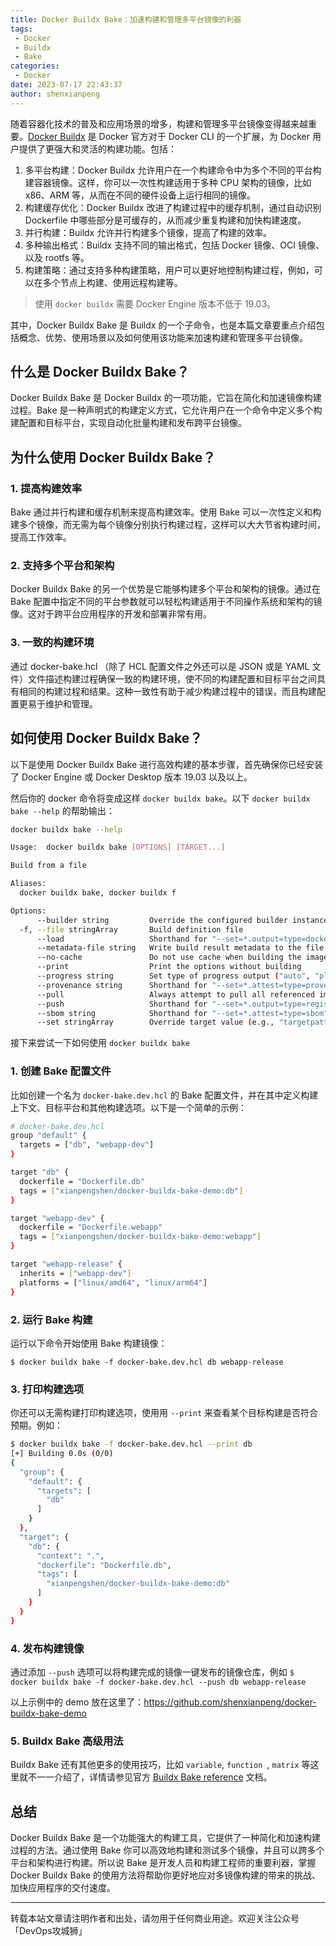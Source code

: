 ```yaml
---
title: Docker Buildx Bake：加速构建和管理多平台镜像的利器
tags:
 - Docker
 - Buildx
 - Bake
categories:
 - Docker
date: 2023-07-17 22:43:37
author: shenxianpeng
---
```


随着容器化技术的普及和应用场景的增多，构建和管理多平台镜像变得越来越重要。[Docker Buildx](https://github.com/docker/buildx) 是 Docker 官方对于 Docker CLI 的一个扩展，为 Docker 用户提供了更强大和灵活的构建功能。包括：

1. 多平台构建：Docker Buildx 允许用户在一个构建命令中为多个不同的平台构建容器镜像。这样，你可以一次性构建适用于多种 CPU 架构的镜像，比如 x86、ARM 等，从而在不同的硬件设备上运行相同的镜像。
2. 构建缓存优化：Docker Buildx 改进了构建过程中的缓存机制，通过自动识别 Dockerfile 中哪些部分是可缓存的，从而减少重复构建和加快构建速度。
3. 并行构建：Buildx 允许并行构建多个镜像，提高了构建的效率。
4. 多种输出格式：Buildx 支持不同的输出格式，包括 Docker 镜像、OCI 镜像、以及 rootfs 等。
5. 构建策略：通过支持多种构建策略，用户可以更好地控制构建过程，例如，可以在多个节点上构建、使用远程构建等。

> 使用 `docker buildx` 需要 Docker Engine 版本不低于 19.03。

其中，Docker Buildx Bake 是 Buildx 的一个子命令，也是本篇文章要重点介绍包括概念、优势、使用场景以及如何使用该功能来加速构建和管理多平台镜像。

## 什么是 Docker Buildx Bake？

Docker Buildx Bake 是 Docker Buildx 的一项功能，它旨在简化和加速镜像构建过程。Bake 是一种声明式的构建定义方式，它允许用户在一个命令中定义多个构建配置和目标平台，实现自动化批量构建和发布跨平台镜像。

## 为什么使用 Docker Buildx Bake？

### 1. 提高构建效率

Bake 通过并行构建和缓存机制来提高构建效率。使用 Bake 可以一次性定义和构建多个镜像，而无需为每个镜像分别执行构建过程，这样可以大大节省构建时间，提高工作效率。

### 2. 支持多个平台和架构

Docker Buildx Bake 的另一个优势是它能够构建多个平台和架构的镜像。通过在 Bake 配置中指定不同的平台参数就可以轻松构建适用于不同操作系统和架构的镜像。这对于跨平台应用程序的开发和部署非常有用。

### 3. 一致的构建环境

通过 docker-bake.hcl （除了 HCL 配置文件之外还可以是 JSON 或是 YAML 文件）文件描述构建过程确保一致的构建环境，使不同的构建配置和目标平台之间具有相同的构建过程和结果。这种一致性有助于减少构建过程中的错误，而且构建配置更易于维护和管理。

## 如何使用 Docker Buildx Bake？

以下是使用 Docker Buildx Bake 进行高效构建的基本步骤，首先确保你已经安装了 Docker Engine 或 Docker Desktop 版本 19.03 以及以上。

然后你的 docker 命令将变成这样 `docker buildx bake`。以下 `docker buildx bake --help` 的帮助输出：

```bash
docker buildx bake --help

Usage:  docker buildx bake [OPTIONS] [TARGET...]

Build from a file

Aliases:
  docker buildx bake, docker buildx f

Options:
      --builder string         Override the configured builder instance
  -f, --file stringArray       Build definition file
      --load                   Shorthand for "--set=*.output=type=docker"
      --metadata-file string   Write build result metadata to the file
      --no-cache               Do not use cache when building the image
      --print                  Print the options without building
      --progress string        Set type of progress output ("auto", "plain", "tty"). Use plain to show container output (default "auto")
      --provenance string      Shorthand for "--set=*.attest=type=provenance"
      --pull                   Always attempt to pull all referenced images
      --push                   Shorthand for "--set=*.output=type=registry"
      --sbom string            Shorthand for "--set=*.attest=type=sbom"
      --set stringArray        Override target value (e.g., "targetpattern.key=value")
```

接下来尝试一下如何使用 `docker buildx bake`

### 1. 创建 Bake 配置文件

比如创建一个名为 `docker-bake.dev.hcl` 的 Bake 配置文件，并在其中定义构建上下文、目标平台和其他构建选项。以下是一个简单的示例：

```bash
# docker-bake.dev.hcl
group "default" {
  targets = ["db", "webapp-dev"]
}

target "db" {
  dockerfile = "Dockerfile.db"
  tags = ["xianpengshen/docker-buildx-bake-demo:db"]
}

target "webapp-dev" {
  dockerfile = "Dockerfile.webapp"
  tags = ["xianpengshen/docker-buildx-bake-demo:webapp"]
}

target "webapp-release" {
  inherits = ["webapp-dev"]
  platforms = ["linux/amd64", "linux/arm64"]
}
```

### 2. 运行 Bake 构建

运行以下命令开始使用 Bake 构建镜像：

`$ docker buildx bake -f docker-bake.dev.hcl db webapp-release`

### 3. 打印构建选项

你还可以无需构建打印构建选项，使用用 `--print` 来查看某个目标构建是否符合预期。例如：

```bash
$ docker buildx bake -f docker-bake.dev.hcl --print db
[+] Building 0.0s (0/0)
{
  "group": {
    "default": {
      "targets": [
        "db"
      ]
    }
  },
  "target": {
    "db": {
      "context": ".",
      "dockerfile": "Dockerfile.db",
      "tags": [
        "xianpengshen/docker-buildx-bake-demo:db"
      ]
    }
  }
}
```

### 4. 发布构建镜像

通过添加 `--push` 选项可以将构建完成的镜像一键发布的镜像仓库，例如 `$ docker buildx bake -f docker-bake.dev.hcl --push db webapp-release`

以上示例中的 demo 放在这里了：https://github.com/shenxianpeng/docker-buildx-bake-demo

### 5. Buildx Bake 高级用法

Buildx Bake 还有其他更多的使用技巧，比如 `variable`, `function `, `matrix` 等这里就不一一介绍了，详情请参见官方 [Buildx Bake reference](https://docs.docker.com/build/bake/reference/) 文档。

## 总结

Docker Buildx Bake 是一个功能强大的构建工具，它提供了一种简化和加速构建过程的方法。通过使用 Bake 你可以高效地构建和测试多个镜像，并且可以跨多个平台和架构进行构建。所以说 Bake 是开发人员和构建工程师的重要利器，掌握 Docker Buildx Bake 的使用方法将帮助你更好地应对多镜像构建的带来的挑战、加快应用程序的交付速度。

---

转载本站文章请注明作者和出处，请勿用于任何商业用途。欢迎关注公众号「DevOps攻城狮」
